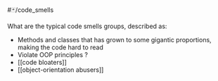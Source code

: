 #🃏/code_smells 

What are the typical code smells groups, described as:
- Methods and classes that has grown to some gigantic proportions, making the code hard to read
- Violate OOP principles
?
- [[code bloaters]]
- [[object-orientation abusers]]